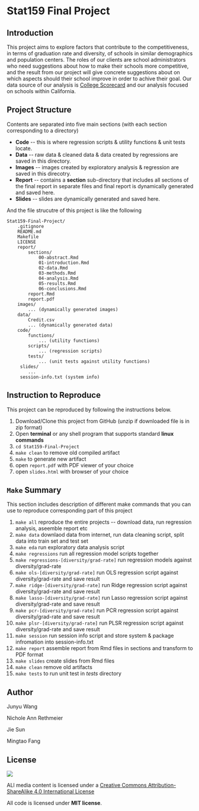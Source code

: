 # Stat159 Final Project

Introduction
---
This project aims to explore factors that contribute to the competitiveness, in terms of graduation rate and diversity, of schools in similar demographics and population centers. The roles of our clients are school administrators who need suggestions about how to make their schools more competitive, and the result from our project will give concrete suggestions about on which aspects should their school improve in order to achive their goal. Our data source of our analysis is [College Scorecard](https://collegescorecard.ed.gov/data/) and our analysis focused on schools within California.

Project Structure
---
Contents are separated into five main sections (with each section corresponding to a directory)
* **Code** -- this is where regression scripts & utility functions & unit tests locate.
* **Data** -- raw data & cleaned data & data created by regressions are saved in this directory.
* **Images** -- images created by exploratory analysis & regression are saved in this direcotry.
* **Report** -- contains a **section** sub-directory that includes all sections of the final report in separate files and final report is dynamically generated and saved here.
* **Slides** -- slides are dynamically generated and saved here.

And the file strucutre of this project is like the following
```
Stat159-Final-Project/
	.gitignore
	README.md
	Makefile
	LICENSE
	report/
		sections/
			00-abstract.Rmd
			01-introduction.Rmd
			02-data.Rmd
			03-methods.Rmd
			04-analysis.Rmd
			05-results.Rmd
			06-conclusions.Rmd
		report.Rmd
		report.pdf
	images/
		... (dynamically generated images)
	data/
	    Credit.csv
	    ... (dynamically generated data)
	code/
	    functions/
	        ... (utility functions)
	    scripts/
	        ... (regression scripts)
	    tests/
	        ... (unit tests against utility functions)
	 slides/
	    ...
	 session-info.txt (system info)
```

Instruction to Reproduce
---
This project can be reproduced by following the instructions below.

1. Download/Clone this project from GitHub (unzip if downloaded file is in zip format)
2. Open **terminal** or any shell program that supports standard **linux commands**
3. `cd Stat159-Final-Project`
4. `make clean` to remove old compiled artifact
5. `make` to generate new artifact
6. open `report.pdf` with PDF viewer of your choice
7. open `slides.html` with browser of your choice

`Make` Summary
---
This section includes description of different make commands that you can use to reproduce corresponding part of this project

1. `make all` reproduce the entire projects -- download data, run regression analysis, aseemble report etc
2. `make data` downlaod data from internet, run data cleaning script, split data into train set and test set
3. `make eda` run exploratory data analysis script
4. `make regressions` run all regression model scripts together
4. `make regressions-[diversity/grad-rate]` run regression models against diversity/grad-rate
4. `make ols-[diversity/grad-rate]` run OLS regression script against diversity/grad-rate and save result
5. `make ridge-[diversity/grad-rate]` run Ridge regression script against diversity/grad-rate and save result
6. `make lasso-[diversity/grad-rate]` run Lasso regression script against diversity/grad-rate and save result
7. `make pcr-[diversity/grad-rate]` run PCR regression script against diversity/grad-rate and save result
8. `make plsr-[diversity/grad-rate]` run PLSR regression script against diversity/grad-rate and save result
10. `make session` run session info script and store system & package infromation into session-info.txt
11. `make report` assemble report from Rmd files in sections and transform to PDF format
12. `make slides` create slides from Rmd files
13. `make clean` remove old artifacts
14. `make tests` to run unit test in _tests_ directory


Author
---
Junyu Wang

Nichole Ann Rethmeier

Jie Sun

Mingtao Fang

License
---
![](https://i.creativecommons.org/l/by-sa/4.0/88x31.png)

ALl media content is licensed under a [Creative Commons Attribution-ShareAlike 4.0 International License](http://creativecommons.org/licenses/by-sa/4.0/.)

All code is licensed under **MIT license**.